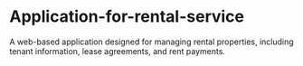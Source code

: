 # Application-for-rental-service
 A web-based application designed for managing rental properties, including tenant information, lease agreements, and rent payments. ​

